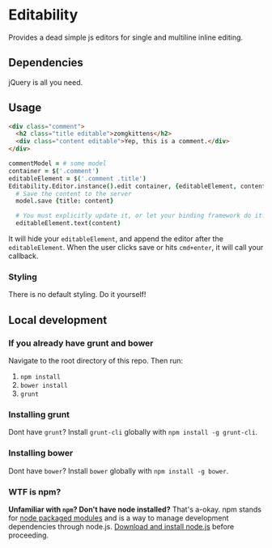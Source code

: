 # Editability

Provides a dead simple js editors for single and multiline inline editing.

## Dependencies

jQuery is all you need.

## Usage

```html
<div class="comment">
  <h2 class="title editable">zomgkittens</h2>
  <div class="content editable">Yep, this is a comment.</div>
</div>
```

```coffee
commentModel = # some model
container = $('.comment')
editableElement = $('.comment .title')
Editability.Editor.instance().edit container, {editableElement, content: model.get('title')}, (content) =>
  # Save the content to the server
  model.save {title: content}

  # You must explicitly update it, or let your binding framework do it!
  editableElement.text(content)
```

It will hide your `editableElement`, and append the editor after the `editableElement`. When the user clicks save or hits `cmd+enter`, it will call your callback.

### Styling

There is no default styling. Do it yourself!

## Local development

### If you already have grunt and bower

Navigate to the root directory of this repo. Then run:

1. `npm install`
2. `bower install`
3. `grunt`

### Installing grunt

Dont have `grunt`? Install `grunt-cli` globally with `npm install -g grunt-cli`.

### Installing bower

Dont have `bower`? Install `bower` globally with `npm install -g bower`.

### WTF is npm?

**Unfamiliar with `npm`? Don't have node installed?** That's a-okay. npm stands for [node packaged modules](http://npmjs.org/) and is a way to manage development dependencies through node.js. [Download and install node.js](http://nodejs.org/download/) before proceeding.
